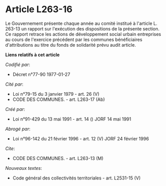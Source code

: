 # Article L263-16

Le Gouvernement présente chaque année au comité institué à l'article L. 263-13 un rapport sur l'exécution des dispositions de
la présente section. Ce rapport retrace les actions de développement social urbain entreprises au cours de l'exercice
précédent par les communes bénéficiaires d'attributions au titre du fonds de solidarité prévu audit article.

**Liens relatifs à cet article**

_Codifié par_:

  - Décret n°77-90 1977-01-27

_Cité par_:

  - Loi n°79-15 du 3 janvier 1979 - art. 26 (V)
  - CODE DES COMMUNES. - art. L263-17 (Ab)

_Créé par_:

  - Loi n°91-429 du 13 mai 1991 - art. 14 () JORF 14 mai 1991

_Abrogé par_:

  - Loi n°96-142 du 21 février 1996 - art. 12 (V) JORF 24 février 1996

_Cite_:

  - CODE DES COMMUNES. - art. L263-13 (M)

_Nouveaux textes_:

  - Code général des collectivités territoriales - art. L2531-15 (V)

